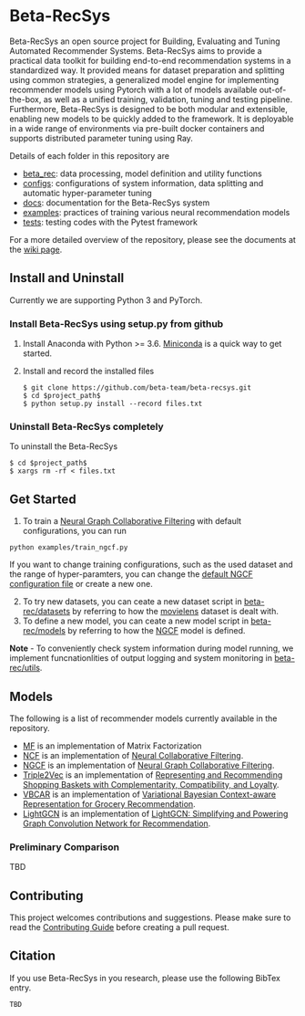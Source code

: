 # Beta-RecSys

Beta-RecSys an open source project for Building, Evaluating and Tuning Automated Recommender Systems.
Beta-RecSys aims to provide a practical data toolkit for building end-to-end recommendation systems in a standardized way.
It provided means for dataset preparation and splitting using common strategies, a generalized model engine for implementing recommender models using Pytorch with a lot of models available out-of-the-box,
as well as a unified training, validation, tuning and testing pipeline. Furthermore, Beta-RecSys is designed to be both modular and extensible, enabling new models to be quickly added to the framework.
It is deployable in a wide range of environments via pre-built docker containers and supports distributed parameter tuning using Ray.

Details of each folder in this repository are

- [beta_rec](beta_rec): data processing, model definition and utility functions
- [configs](configs): configurations of system information, data splitting and automatic hyper-parameter tuning
- [docs](docs): documentation for the Beta-RecSys system
- [examples](examples): practices of training various neural recommendation models
- [tests](tests): testing codes with the Pytest framework

For a more detailed overview of the repository, please see the documents at the [wiki page](https://beta-recsys.readthedocs.io/en/latest/).

## Install and Uninstall

Currently we are supporting Python 3 and PyTorch.

### Install Beta-RecSys using setup.py from github

1. Install Anaconda with Python >= 3.6. [Miniconda](https://conda.io/miniconda.html) is a quick way to get started.

2. Install and record the installed files

   ```
   $ git clone https://github.com/beta-team/beta-recsys.git
   $ cd $project_path$
   $ python setup.py install --record files.txt
   ```

### Uninstall Beta-RecSys completely

To uninstall the Beta-RecSys

```
$ cd $project_path$
$ xargs rm -rf < files.txt
```



## Get Started

1. To train a [Neural Graph Collaborative Filtering](https://arxiv.org/abs/1905.08108) with default configurations, you can run

```
python examples/train_ngcf.py
```

If you want to change training configurations, such as the used dataset and the range of hyper-paramters, you can change the [default NGCF configuration file](configs/ngcf_default.json) or create a new one.

2. To try new datasets, you can ceate a new dataset script in [beta-rec/datasets](beta_rec/datasets) by referring to how the [movielens](beta_rec/datasets/movielens.py) dataset is dealt with.
3. To define a new model,  you can ceate a new model script in [beta-rec/models](beta_rec/models) by referring to how the [NGCF](beta_rec/models/ngcf.py) model is defined.

**Note** - To conveniently check system information during model running, we implement funcnationlities of output logging and system monitoring in [beta-rec/utils](beta-rec/utils).

## Models

The following is a list of recommender models currently available in the repository.

- [MF](beta_rec/models/mf.py) is an implementation of Matrix Factorization
- [NCF](beta_rec/models/ncf.py) is an implementation of [Neural Collaborative Filtering](https://arxiv.org/abs/1708.05031).
- [NGCF](beta_rec/models/ngcf.py) is an implementation of [Neural Graph Collaborative Filtering](https://arxiv.org/abs/1905.08108).
- [Triple2Vec](beta_rec/models/triple2vec.py) is an implementation of [Representing and Recommending Shopping Baskets with Complementarity, Compatibility, and Loyalty](https://www.microsoft.com/en-us/research/uploads/prod/2019/01/cikm18_mwan.pdf).
- [VBCAR](beta_rec/models/vbcar.py) is an implementation of [Variational Bayesian Context-aware Representation for Grocery Recommendation](https://arxiv.org/abs/1909.07705).
- [LightGCN](beta_rec/models/lightgcn.py) is an implementation of [LightGCN: Simplifying and Powering Graph Convolution Network for Recommendation](https://arxiv.org/abs/2002.02126).

### Preliminary Comparison

TBD

## Contributing

This project welcomes contributions and suggestions. Please make sure to read the [Contributing Guide](https://github.com/beta-team/community/blob/master/Python%20Coding%20and%20Docstrings%20Style%20Guidelines.MD) before creating a pull request. 

## Citation

If you use Beta-RecSys in you research, please use the following BibTex entry.

```
TBD
```